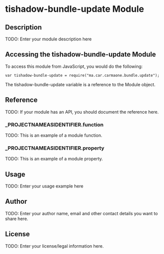 # tishadow-bundle-update Module

## Description

TODO: Enter your module description here

## Accessing the tishadow-bundle-update Module

To access this module from JavaScript, you would do the following:

	var tishadow-bundle-update = require("ma.car.carmaone.bundle.update");

The tishadow-bundle-update variable is a reference to the Module object.	

## Reference

TODO: If your module has an API, you should document
the reference here.

### ___PROJECTNAMEASIDENTIFIER__.function

TODO: This is an example of a module function.

### ___PROJECTNAMEASIDENTIFIER__.property

TODO: This is an example of a module property.

## Usage

TODO: Enter your usage example here

## Author

TODO: Enter your author name, email and other contact
details you want to share here. 

## License

TODO: Enter your license/legal information here.
